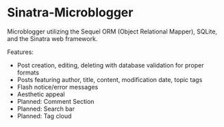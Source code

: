 Sinatra-Microblogger
================

Microblogger utilizing the Sequel ORM (Object Relational Mapper), SQLite, and the Sinatra web framework.

Features:
* Post creation, editing, deleting with database validation for proper formats
* Posts featuring author, title, content, modification date, topic tags
* Flash notice/error messages
* Aesthetic appeal
* Planned: Comment Section
* Planned: Search bar
* Planned: Tag cloud
